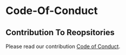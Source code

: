 # Code-Of-Conduct
## Contribution To Reopsitories
Please read our contribution [Code of Conduct](./CONTRIBUTING.md).
